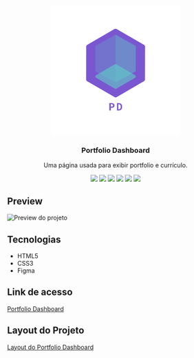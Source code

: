 <div align="center">
<img src="https://github.com/udanielnogueira/portfolio-dashboard/blob/main/assets/portfolio-dashboard-logo.png" alt="Profile Page logo" height="300">
<h3>Portfolio Dashboard</h3>
<p>Uma página usada para exibir portfolio e currículo.</p>
<img src="https://img.shields.io/github/languages/count/udanielnogueira/portfolio-dashboard">
<img src="https://img.shields.io/github/languages/top/udanielnogueira/portfolio-dashboard">
<img src="https://img.shields.io/github/languages/code-size/udanielnogueira/portfolio-dashboard">
<img src="https://img.shields.io/github/license/udanielnogueira/portfolio-dashboard">
<img src="https://img.shields.io/github/last-commit/udanielnogueira/portfolio-dashboard">
<img src="https://img.shields.io/github/deployments/udanielnogueira/portfolio-dashboard/github-pages">
</div>

## Preview

![Preview do projeto](assets/portfolio-dashboard-preview.gif "Portfolio Page Preview")

## Tecnologias

- HTML5
- CSS3
- Figma

## Link de acesso

<a href="https://udanielnogueira.github.io/portfolio-dashboard/" target="_blank">Portfolio Dashboard</a>

## Layout do Projeto

<a href="https://www.figma.com/file/L6fCiWtOgXCfslQdezqQeF/DD-Portfolio">Layout do Portfolio Dashboard</a>

<!-- 
Images
![Image](image.png "Image")
 -->

 <!-- 
Gifs
Windows + G
Windows + Alt + R
https://cloudconvert.com/mp4-to-gif
https://www.iloveimg.com/compress-image/compress-gif
-->

<!-- 
Badges
https://shields.io/
https://simpleicons.org/
https://forthebadge.com/
https://github.com/alexandresanlim/Badges4-README.md-Profile
 -->

<!-- 
Logos
https://temp-mail.org/en/
https://www.shopify.com/br/ferramentas/criador-de-logo
-->

<!-- 
Refs
https://github.com/othneildrew/Best-README-Template
https://github.com/matiassingers/awesome-readme
https://github.com/amitmerchant1990/electron-markdownify
 -->